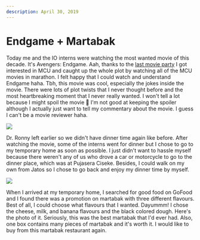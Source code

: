 ```yaml
---
description: April 30, 2019
---
```


# Endgame + Martabak

Today me and the IO interns were watching the most wanted movie of this decade. It's Avengers: Endgame. Aah, thanks to the [last movie party](../03/marvellous-day.md) I got interested in MCU and caught up the whole plot by watching all of the MCU movies in marathon. I felt happy that I could watch and understand Endgame haha. Tbh, this movie was cool, especially the jokes inside the movie. There were lots of plot twists that I never thought before and the most heartbreaking moment that I never really wanted. I won't tell a lot because I might spoil the movie 😬 I'm not good at keeping the spoiler although I actually just want to tell my commentary about the movie. I guess I can't be a movie reviewer haha.

![](<../../.gitbook/assets/unpad blog\_191231\_0041.jpg>)

Dr. Ronny left earlier so we didn't have dinner time again like before. After watching the movie, some of the interns went for dinner but I chose to go to my temporary home as soon as possible. I just didn't want to hassle myself because there weren't any of us who drove a car or motorcycle to go to the dinner place, which was at Pujasera Ciseke. Besides, I could walk on my own from Jatos so I chose to go back and enjoy my dinner time by myself.

![](<../../.gitbook/assets/unpad blog\_191231\_0003.jpg>)

When I arrived at my temporary home, I searched for good food on GoFood and I found there was a promotion on martabak with three different flavours. Best of all, I could choose what flavours that I wanted. Dayummm! I chose the cheese, milk, and banana flavours and the black colored dough. Here's the photo of it. Seriously, this was the best martabak that I'd ever had. Also, one box contains many pieces of martabak and it's worth it. I would like to buy from this martabak restaurant again.
